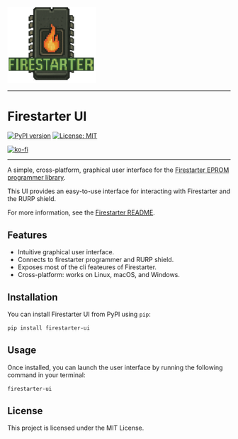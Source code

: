 <p align="left"><img src="https://raw.githubusercontent.com/henols/firestarter_app/refs/heads/main/images/firestarter_logo.png" alt="Firestarter EPROM Programmer" width="200"></p>

---
# Firestarter UI

[![PyPI version](https://badge.fury.io/py/firestarter-ui.svg)](https://badge.fury.io/py/firestarter-ui)
[![License: MIT](https://img.shields.io/badge/License-MIT-yellow.svg)](https://opensource.org/licenses/MIT)

[![ko-fi](https://ko-fi.com/img/githubbutton_sm.svg)](https://ko-fi.com/E1E21I2WWW)

----
A simple, cross-platform, graphical user interface for the [Firestarter EPROM programmer library](https://github.com/henols/firestarter).

This UI provides an easy-to-use interface for interacting with Firestarter and the RURP shield.

For more information, see the [Firestarter README](https://github.com/henols/firestarter_app/blob/main/README.md).

## Features

*   Intuitive graphical user interface.
*   Connects to firestarter programmer and RURP shield.
*   Exposes most of the cli feateures of Firestarter.
*   Cross-platform: works on Linux, macOS, and Windows.


## Installation

You can install Firestarter UI from PyPI using `pip`:

```bash
pip install firestarter-ui
```

## Usage

Once installed, you can launch the user interface by running the following command in your terminal:

```bash
firestarter-ui
```


## License

This project is licensed under the MIT License.